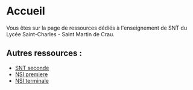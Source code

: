 # Accueil
Vous êtes sur la page de ressources dédiés à l'enseignement de SNT du Lycée Saint-Charles - Saint Martin de Crau.

## Autres ressources :

* [SNT seconde]( https://saintcharlessmc.github.io/numerique-snt_seconde/)
* [NSI premiere]( https://saintcharlessmc.github.io/numerique-nsi_premiere/)
* [NSI terminale]( https://saintcharlessmc.github.io/numerique-nsi_terminale/)
